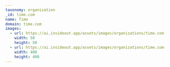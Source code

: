 ```yaml
---
taxonomy: organization
_id: time.com
name: Time
domain: time.com
images:
  - url: https://ai.insideout.app/assets/images/organizations/time.com-50x50.jpg
    width: 50
    height: 50
  - url: https://ai.insideout.app/assets/images/organizations/time.com-400x400.jpg
    width: 400
    height: 400
---
```

